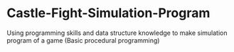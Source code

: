 # Castle-Fight-Simulation-Program
Using programming skills and data structure knowledge to make simulation program of a game (Basic procedural programming)
